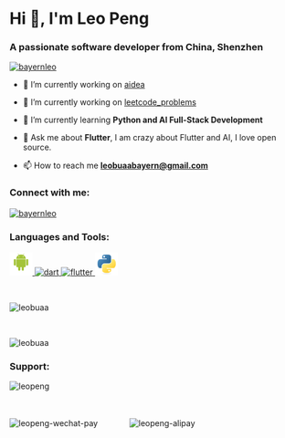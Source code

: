 <h1>Hi 👋, I'm Leo Peng</h1>
<h3>A passionate software developer from China, Shenzhen</h3>

<p align="left"> <a href="https://twitter.com/bayernleo" target="blank"><img src="https://img.shields.io/twitter/follow/bayernleo?logo=twitter&style=for-the-badge" alt="bayernleo" /></a> </p>

- 🔭 I’m currently working on [aidea](https://github.com/mylxsw/aidea)

- 🔭 I’m currently working on [leetcode_problems](https://github.com/Learn-Everything-Leo/leetcode_problems)

- 🌱 I’m currently learning **Python and AI Full-Stack Development**

- 💬 Ask me about **Flutter**, I am crazy about Flutter and AI, I love open source.

- 📫 How to reach me **leobuaabayern@gmail.com**

<h3 align="left">Connect with me:</h3>
<p align="left">
<a href="https://twitter.com/bayernleo" target="blank"><img align="center" src="https://raw.githubusercontent.com/rahuldkjain/github-profile-readme-generator/master/src/images/icons/Social/twitter.svg" alt="bayernleo" height="30" width="40" /></a>
</p>

<h3 align="left">Languages and Tools:</h3>
<p align="left"> <a href="https://developer.android.com" target="_blank" rel="noreferrer"> <img src="https://raw.githubusercontent.com/devicons/devicon/master/icons/android/android-original-wordmark.svg" alt="android" width="40" height="40"/> </a> <a href="https://dart.dev" target="_blank" rel="noreferrer"> <img src="https://www.vectorlogo.zone/logos/dartlang/dartlang-icon.svg" alt="dart" width="40" height="40"/> </a> <a href="https://flutter.dev" target="_blank" rel="noreferrer"> <img src="https://www.vectorlogo.zone/logos/flutterio/flutterio-icon.svg" alt="flutter" width="40" height="40"/> </a> <a href="https://www.python.org" target="_blank" rel="noreferrer"> <img src="https://raw.githubusercontent.com/devicons/devicon/master/icons/python/python-original.svg" alt="python" width="40" height="40"/> </a> </p>

<br>
<p><img src="https://github-readme-stats.vercel.app/api?username=leobuaa&show_icons=true&locale=en" alt="leobuaa" /></p>

<br>
<p><img src="https://github-readme-streak-stats.herokuapp.com/?user=leobuaa&" alt="leobuaa" /></p>

<h3 align="left">Support:</h3>
<p><a href="https://www.buymeacoffee.com/leopeng"> <img align="left" src="https://cdn.buymeacoffee.com/buttons/v2/default-yellow.png" height="50" width="210" alt="leopeng" /></a></p><br><br>

<br>
<p><img align="left" src="https://github.com/Leobuaa/Leobuaa/assets/6970283/e0249365-d5b5-41f9-8650-781484f1a8c2" height="300" width="210" alt="leopeng-wechat-pay" /> <img src="https://github.com/Leobuaa/Leobuaa/assets/6970283/41d0c72d-ee2f-41a5-8481-db7d422ec34e" height="300" width="210" alt="leopeng-alipay" /></p><br><br>

